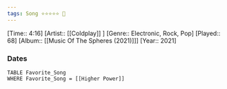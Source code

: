```yaml
---
tags: Song ⭐⭐⭐⭐⭐ 💛
---
```

[Time:: 4:16]
[Artist:: [[Coldplay]] ]
[Genre:: Electronic, Rock, Pop]
[Played:: 68]
[Album:: [[Music Of The Spheres (2021)]]]
[Year:: 2021]
### Dates
````dataview
TABLE Favorite_Song
WHERE Favorite_Song = [[Higher Power]]
````
